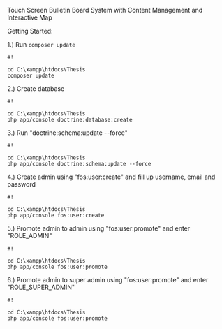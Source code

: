 Touch Screen Bulletin Board System with Content Management and Interactive Map

Getting Started:

1.) Run `composer update`

```
#!

cd C:\xampp\htdocs\Thesis
composer update
```

2.) Create database

```
#!

cd C:\xampp\htdocs\Thesis
php app/console doctrine:database:create
```

3.) Run "doctrine:schema:update --force"


```
#!

cd C:\xampp\htdocs\Thesis
php app/console doctrine:schema:update --force
```

4.) Create admin using "fos:user:create" and fill up username, email and password
```
#!

cd C:\xampp\htdocs\Thesis
php app/console fos:user:create
```
5.) Promote admin to admin using "fos:user:promote" and enter "ROLE_ADMIN"
```
#!

cd C:\xampp\htdocs\Thesis
php app/console fos:user:promote
```

6.) Promote admin to super admin using "fos:user:promote" and enter "ROLE_SUPER_ADMIN"
```
#!

cd C:\xampp\htdocs\Thesis
php app/console fos:user:promote
```